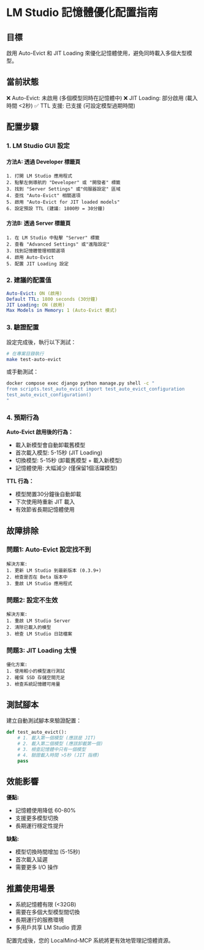 # LM Studio 記憶體優化配置指南

## 目標
啟用 Auto-Evict 和 JIT Loading 來優化記憶體使用，避免同時載入多個大型模型。

## 當前狀態
❌ Auto-Evict: 未啟用 (多個模型同時在記憶體中)
❌ JIT Loading: 部分啟用 (載入時間 <2秒)
✅ TTL 支援: 已支援 (可設定模型過期時間)

## 配置步驟

### 1. LM Studio GUI 設定

#### 方法A: 透過 Developer 標籤頁
```
1. 打開 LM Studio 應用程式
2. 點擊左側導航的 "Developer" 或 "開發者" 標籤
3. 找到 "Server Settings" 或"伺服器設定" 區域
4. 查找 "Auto-Evict" 相關選項
5. 啟用 "Auto-Evict for JIT loaded models"
6. 設定預設 TTL (建議: 1800秒 = 30分鐘)
```

#### 方法B: 透過 Server 標籤頁
```
1. 在 LM Studio 中點擊 "Server" 標籤
2. 查看 "Advanced Settings" 或"進階設定"
3. 找到記憶體管理相關選項
4. 啟用 Auto-Evict
5. 配置 JIT Loading 設定
```

### 2. 建議的配置值

```yaml
Auto-Evict: ON (啟用)
Default TTL: 1800 seconds (30分鐘)
JIT Loading: ON (啟用) 
Max Models in Memory: 1 (Auto-Evict 模式)
```

### 3. 驗證配置

設定完成後，執行以下測試：

```bash
# 在專案目錄執行
make test-auto-evict
```

或手動測試：
```bash
docker compose exec django python manage.py shell -c "
from scripts.test_auto_evict import test_auto_evict_configuration
test_auto_evict_configuration()
"
```

### 4. 預期行為

**Auto-Evict 啟用後的行為：**
- 載入新模型會自動卸載舊模型
- 首次載入模型: 5-15秒 (JIT Loading)
- 切換模型: 5-15秒 (卸載舊模型 + 載入新模型)
- 記憶體使用: 大幅減少 (僅保留1個活躍模型)

**TTL 行為：**
- 模型閒置30分鐘後自動卸載
- 下次使用時重新 JIT 載入
- 有效節省長期記憶體使用

## 故障排除

### 問題1: Auto-Evict 設定找不到
```
解決方案:
1. 更新 LM Studio 到最新版本 (0.3.9+)
2. 檢查是否在 Beta 版本中
3. 重啟 LM Studio 應用程式
```

### 問題2: 設定不生效
```
解決方案:
1. 重啟 LM Studio Server
2. 清除已載入的模型
3. 檢查 LM Studio 日誌檔案
```

### 問題3: JIT Loading 太慢
```
優化方案:
1. 使用較小的模型進行測試
2. 確保 SSD 存儲空間充足
3. 檢查系統記憶體可用量
```

## 測試腳本

建立自動測試腳本來驗證配置：

```python
def test_auto_evict():
    # 1. 載入第一個模型 (應該是 JIT)
    # 2. 載入第二個模型 (應該卸載第一個)
    # 3. 檢查記憶體中只有一個模型
    # 4. 驗證載入時間 >5秒 (JIT 指標)
    pass
```

## 效能影響

**優點:**
- 記憶體使用降低 60-80%
- 支援更多模型切換
- 長期運行穩定性提升

**缺點:**
- 模型切換時間增加 (5-15秒)
- 首次載入延遲
- 需要更多 I/O 操作

## 推薦使用場景

- 系統記憶體有限 (<32GB)
- 需要在多個大型模型間切換
- 長期運行的服務環境
- 多用戶共享 LM Studio 資源

配置完成後，您的 LocalMind-MCP 系統將更有效地管理記憶體資源。